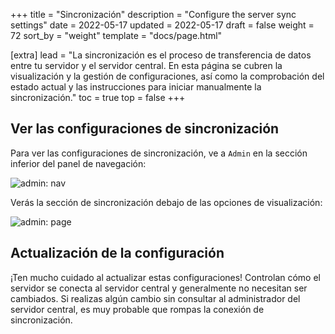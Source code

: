 +++
title = "Sincronización"
description = "Configure the server sync settings"
date = 2022-05-17
updated = 2022-05-17
draft = false
weight = 72
sort_by = "weight"
template = "docs/page.html"

[extra]
lead = "La sincronización es el proceso de transferencia de datos entre tu servidor y el servidor central. En esta página se cubren la visualización y la gestión de configuraciones, así como la comprobación del estado actual y las instrucciones para iniciar manualmente la sincronización."
toc = true
top = false
+++

## Ver las configuraciones de sincronización

Para ver las configuraciones de sincronización, ve a `Admin` en la sección inferior del panel de navegación:

![admin: nav](/docs/settings/images/admin_nav.png)

Verás la sección de sincronización debajo de las opciones de visualización:

![admin: page](/docs/settings/images/administration.png)

## Actualización de la configuración

¡Ten mucho cuidado al actualizar estas configuraciones! Controlan cómo el servidor se conecta al servidor central y generalmente no necesitan ser cambiados. Si realizas algún cambio sin consultar al administrador del servidor central, es muy probable que rompas la conexión de sincronización.
